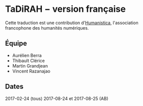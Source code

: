 TaDiRAH − version française
==========================

Cette traduction est une contribution d'[Humanistica](http://www.humanisti.ca), l'association francophone des humanités numériques.

## Équipe

+ Aurélien Berra
+ Thibault Clérice
+ Martin Grandjean
+ Vincent Razanajao

## Dates

2017-02-24 (tous)
2017-08-24 et 2017-08-25 (AB)

